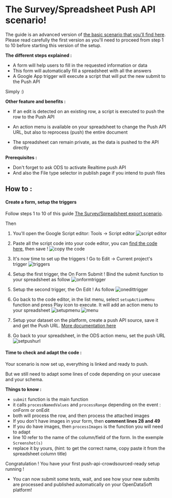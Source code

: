 # The Survey/Spreadsheet Push API scenario! 

The guide is an advanced version of [the basic scenario that you'll find here](/opendatasoft/ods-cookbook/tree/master/dashboard/survey-spreadsheet-scenario).
Please read carefully the first version as you'll need to proceed from step 1 to 10 before starting this version of the setup.


**The different steps explained :**
    
- A form will help users to fill in the requested information or data
- This form will automatically fill a spreadsheet with all the answers
- A Google App trigger will execute a script that will put the new submit to the Push API

Simply :)

**Other feature and benefits :**

- If an edit is detected on an existing row, a script is executed to push the row to the Push API 
- An action menu is available on your spreadsheet to change the Push API URL, but also to reprocess (push) the entire document

- The spreadsheet can remain private, as the data is pushed to the API directly

**Prerequisites :**
 
- Don't forget to ask ODS to activate Realtime push API
- And also the File type selector in publish page if you intend to push files
 
 
## How to :

#### Create a form, setup the triggers

Follow steps 1 to 10 of this guide [The Survey/Spreadsheet export scenario](/opendatasoft/ods-cookbook/tree/master/dashboard/survey-spreadsheet-scenario).

Then 

1. You'll open the Google Script editor: Tools -> Script editor
![script editor](1.png)

1. Paste all the script code into your code editor, you can [find the code here](script.gs), then save !
![copy the code](2.png)

1. It's now time to set up the triggers ! Go to Edit -> Current project's trigger
![triggers](4.png)

1. Setup the first trigger, the On Form Submit ! Bind the submit function to your spreadsheet as follow
![onformtrigger](5.png)

1. Setup the second trigger, the On Edit ! As follow
![onedittrigger](6.png)

1. Go back to the code editor, in the list menu, select `setupActionMenu` function and press Play icon to execute. It will add an action menu to your spreadsheet
![setupmenu](7.png) 
![menu](8.png)

1. Setup your dataset on the platform, create a push API source, save it and get the Push URL. [More documentation here](https://help.opendatasoft.com/platform/en/publishing_data/03_scheduling_updates/scheduling_updates.html#pushing-real-time-data)

1. Go back to your spreadsheet, in the ODS action menu, set the push URL
![setpushurl](10.png)


#### Time to check and adapt the code :

Your scenario is now set up, everything is linked and ready to push. 

But we still need to adapt some lines of code depending on your usecase and your schema.

**Things to know :**

- `submit` function is the main function
- it calls `processNamedValues` and `processRange` depending on the event : onForm or onEdit
- both will process the row, and then process the attached images
- If you don't have images in your form, then **comment lines 28 and 49**
- If you do have images, then `processImages` is the function you will need to adapt
- line 10 refer to the name of the column/field of the form. In the exemple `Screenshot(s)`
- replace it by yours, (hint: to get the correct name, copy paste it from the spreadsheet column title)


Congratulation ! You have your first push-api-crowdsourced-ready setup running !

- You can now submit some tests, wait, and see how your new submits are processed and published automatically on your OpenDataSoft platform!
